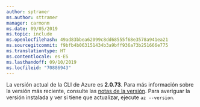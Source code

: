 ```yaml
---
author: sptramer
ms.author: sttramer
manager: carmonm
ms.date: 09/05/2019
ms.topic: include
ms.openlocfilehash: 49ad83bbea62099c8dd68555f68e3578a941ea21
ms.sourcegitcommit: f9bfb4b063151434b3a9bff936a73b251666e775
ms.translationtype: HT
ms.contentlocale: es-ES
ms.lasthandoff: 09/10/2019
ms.locfileid: "70886943"
---
```

La versión actual de la CLI de Azure es __2.0.73__. Para más información sobre la versión más reciente, consulte las [notas de la versión](../release-notes-azure-cli.md). Para averiguar la versión instalada y ver si tiene que actualizar, ejecute `az --version`.
